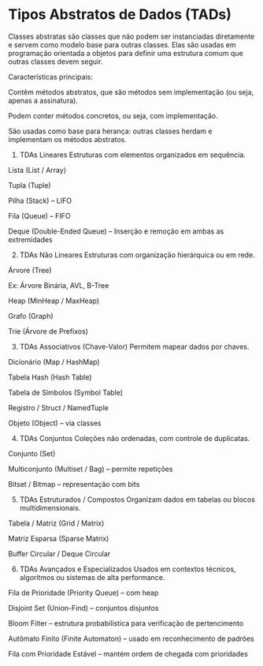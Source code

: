 # Tipos Abstratos de Dados (TADs)
Classes abstratas são classes que não podem ser instanciadas diretamente e servem como modelo base para outras classes. Elas são usadas em programação orientada a objetos para definir uma estrutura comum que outras classes devem seguir.

Características principais:

Contêm métodos abstratos, que são métodos sem implementação (ou seja, apenas a assinatura).

Podem conter métodos concretos, ou seja, com implementação.

São usadas como base para herança: outras classes herdam e implementam os métodos abstratos.


1. TDAs Lineares
Estruturas com elementos organizados em sequência.

Lista (List / Array)

Tupla (Tuple)

Pilha (Stack) – LIFO

Fila (Queue) – FIFO

Deque (Double-Ended Queue) – Inserção e remoção em ambas as extremidades

2. TDAs Não Lineares
Estruturas com organização hierárquica ou em rede.

Árvore (Tree)

Ex: Árvore Binária, AVL, B-Tree

Heap (MinHeap / MaxHeap)

Grafo (Graph)

Trie (Árvore de Prefixos)

3. TDAs Associativos (Chave-Valor)
Permitem mapear dados por chaves.

Dicionário (Map / HashMap)

Tabela Hash (Hash Table)

Tabela de Símbolos (Symbol Table)

Registro / Struct / NamedTuple

Objeto (Object) – via classes

4. TDAs Conjuntos
Coleções não ordenadas, com controle de duplicatas.

Conjunto (Set)

Multiconjunto (Multiset / Bag) – permite repetições

Bitset / Bitmap – representação com bits

5. TDAs Estruturados / Compostos
Organizam dados em tabelas ou blocos multidimensionais.

Tabela / Matriz (Grid / Matrix)

Matriz Esparsa (Sparse Matrix)

Buffer Circular / Deque Circular

6. TDAs Avançados e Especializados
Usados em contextos técnicos, algoritmos ou sistemas de alta performance.

Fila de Prioridade (Priority Queue) – com heap

Disjoint Set (Union-Find) – conjuntos disjuntos

Bloom Filter – estrutura probabilística para verificação de pertencimento

Autômato Finito (Finite Automaton) – usado em reconhecimento de padrões

Fila com Prioridade Estável – mantém ordem de chegada com prioridades
